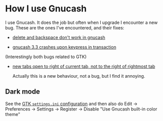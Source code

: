 # How I use Gnucash

I use Gnucash.  It does the job but often when I upgrade I encounter a
new bug.  These are the ones I've encountered, and their fixes:

* [delete and backspace don't work in
  gnucash](https://bugs.launchpad.net/ubuntu/+source/gnucash/+bug/1318877)

* [gnucash 3.3 crashes upon keypress in
  transaction](https://bugs.launchpad.net/ubuntu/+source/gnucash/+bug/1802994)

(Interestingly both bugs related to GTK)

* [new tabs open to right of current tab, not to the right of
  rightmost tab](https://bugs.gnucash.org/show_bug.cgi?id=797787)

  Actually this is a new behaviour, not a bug, but I find it annoying.

## Dark mode

See the [GTK `settings.ini`
configuration](https://wiki.gnucash.org/wiki/GTK3#Themes) and then
also do Edit -> Preferences -> Settings -> Register -> Disable "Use
Gnucash built-in color theme"
